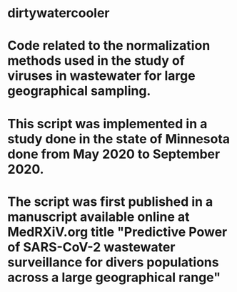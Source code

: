 # dirtywatercooler
# Code related to the normalization methods used in the study of viruses in wastewater for large geographical sampling. 
# This script was implemented in a study done in the state of Minnesota done from May 2020 to September 2020. 
# The script was first published in a manuscript available online at MedRXiV.org title "Predictive Power of SARS-CoV-2 wastewater surveillance for divers populations across a large geographical range"
#
